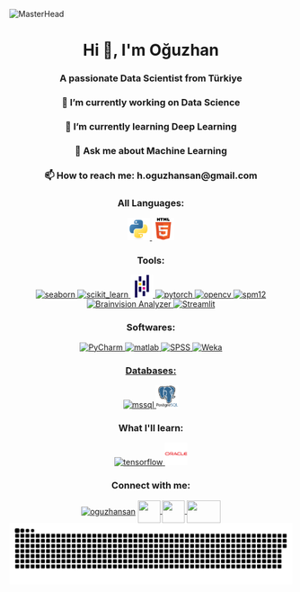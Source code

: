 ![MasterHead](http://res.cloudinary.com/dgzfnyttr/image/upload/q_auto/v1588961694/tool_sswtit.jpg)


<h1 align="center">Hi 👋, I'm Oğuzhan</h1>
<h3 align="center">A passionate Data Scientist from Türkiye</h3>
<h3 align="center"> 🔭 I’m currently working on Data Science </h3>
<h3 align="center"> 🌱 I’m currently learning Deep Learning </h3>
<h3 align="center"> 💬 Ask me about Machine Learning </h3>
<h3 align="center"> 📫 How to reach me: h.oguzhansan@gmail.com </h3>


<h3 align="center"> All Languages:</h3>
<p align="center"> <a href="https://www.python.org" target="_blank" rel="noreferrer"> <img src="https://raw.githubusercontent.com/devicons/devicon/master/icons/python/python-original.svg" alt="python" width="40" height="40"/> </a> <a href="https://www.w3.org/html/" target="_blank" rel="noreferrer"> <img src="https://raw.githubusercontent.com/devicons/devicon/master/icons/html5/html5-original-wordmark.svg" alt="html5" width="40" height="40"/> </a> 


<h3 align="center">Tools:</h3>
<p align="center"> <a href="https://seaborn.pydata.org/" target="_blank" rel="noreferrer"> <img src="https://seaborn.pydata.org/_images/logo-mark-lightbg.svg" alt="seaborn" width="40" height="40"/> </a> <a href="https://scikit-learn.org/" target="_blank" rel="noreferrer"> <img src="https://upload.wikimedia.org/wikipedia/commons/0/05/Scikit_learn_logo_small.svg" alt="scikit_learn" width="40" height="40"/> </a> <a href="https://pandas.pydata.org/" target="_blank" rel="noreferrer"> <img src="https://raw.githubusercontent.com/devicons/devicon/2ae2a900d2f041da66e950e4d48052658d850630/icons/pandas/pandas-original.svg" alt="pandas" width="40" height="40"/> </a> <a href="https://pytorch.org/" target="_blank" rel="noreferrer"> <img src="https://www.vectorlogo.zone/logos/pytorch/pytorch-icon.svg" alt="pytorch" width="40" height="40"/> </a> <a href="https://opencv.org/" target="_blank" rel="noreferrer"> <img src="https://www.vectorlogo.zone/logos/opencv/opencv-icon.svg" alt="opencv" width="40" height="40"/> </a> <a href="https://www.fil.ion.ucl.ac.uk/spm/software/spm12/" target="_blank" rel="noreferrer"> <img src="https://www.fil.ion.ucl.ac.uk/spm/images/spm12.png" alt="spm12" width="40" height="40"/> </a> <a href="https://brainvision.com/products/analyzer-2/" target="_blank" rel="noreferrer"> <img src="https://www.brainproducts.com/wp-content/uploads/2020/12/L_Analyzer2-1.jpg" alt="Brainvision Analyzer" width="120" height="40"/> </a> <a href="https://docs.streamlit.io" target="_blank" rel="noreferrer"> <img src="https://streamlit.io/images/brand/streamlit-logo-primary-colormark-darktext.png" alt="Streamlit" width="70" height="40"/> </a>  


<h3 align="center">Softwares:</h3> 
<p align="center"> <a href="https://www.jetbrains.com/pycharm/" target="_blank" rel="noreferrer"> <img src="https://upload.wikimedia.org/wikipedia/commons/thumb/1/1d/PyCharm_Icon.svg/1024px-PyCharm_Icon.svg.png" alt="PyCharm" width="40" height="40"/> <a href="https://www.mathworks.com/" target="_blank" rel="noreferrer"> <img src="https://upload.wikimedia.org/wikipedia/commons/2/21/Matlab_Logo.png" alt="matlab" width="40" height="40"/> <a href="https://https://www.ibm.com/products/spss-statistics/" target="_blank" rel="noreferrer"> <img src="https://digitalresearch.bsu.edu/studentsymposium2021/files/original/0819f70bc2e7a72233fa0c02fb8b77cc.png" alt="SPSS" width="40" height="40"/> <a href="https://www.cs.waikato.ac.nz/ml/weka/" target="_blank" rel="noreferrer"> <img src="https://miro.medium.com/v2/resize:fit:1200/1*N8Uwuj4le6YDIOrlrDhCtg.png" alt="Weka" width="40" height="40"/>


<h3 align="center">Databases:</h3>
<p align="center"> <a href="https://www.microsoft.com/en-us/sql-server" target="_blank" rel="noreferrer"> <img src="https://www.svgrepo.com/show/303229/microsoft-sql-server-logo.svg" alt="mssql" width="40" height="40"/> </a> <a href="https://www.postgresql.org" target="_blank" rel="noreferrer"> <img src="https://raw.githubusercontent.com/devicons/devicon/master/icons/postgresql/postgresql-original-wordmark.svg" alt="postgresql" width="40" height="40"/> </a> 


<h3 align="center">What I'll learn:</h3>
<p align="center"> <a href="https://www.tensorflow.org" target="_blank" rel="noreferrer"> <img src="https://www.vectorlogo.zone/logos/tensorflow/tensorflow-icon.svg" alt="tensorflow" width="40" height="40"/> </a> <a href="https://www.oracle.com/" target="_blank" rel="noreferrer"> <img src="https://raw.githubusercontent.com/devicons/devicon/master/icons/oracle/oracle-original.svg" alt="oracle" width="40" height="40"/> </a>
 </p> 

  
<h3 align="center">Connect with me:</h3>
<p align="center">
<a href="https://linkedin.com/in/oguzhansan" target="blank"><img align="center" src="https://raw.githubusercontent.com/rahuldkjain/github-profile-readme-generator/master/src/images/icons/Social/linked-in-alt.svg" alt="oguzhansan" height="30" width="40" /></a> <a href="https://oguzhansan.wordpress.com" target="_blank"><img align="center" src="https://static.vecteezy.com/system/resources/previews/020/975/579/non_2x/wordpress-logo-wordpress-icon-transparent-free-png.png" height="40" width="40" /> </a> <a href="https://medium.com/@h.oguzhansan" target="_blank"><img align="center" src="https://www.svgrepo.com/show/354057/medium-icon.svg" height="40" width="40" /> </a> <a href="https://www.kaggle.com/hseyinouzhanan" target="_blank"><img align="center" src="https://logowik.com/content/uploads/images/kaggle4255.logowik.com.webp" height="40" width="60" /> </a>


<picture>
  <source media="(prefers-color-scheme: dark)" srcset="https://raw.githubusercontent.com/oguzhansan/oguzhansan/output/github-contribution-grid-snake-dark.svg">
  <source media="(prefers-color-scheme: light)" srcset="https://raw.githubusercontent.com/oguzhansan/oguzhansan/output/github-contribution-grid-snake.svg">
  <img alt="github contribution grid snake animation" src="https://raw.githubusercontent.com/oguzhansan/oguzhansan/output/github-contribution-grid-snake.svg">
</picture>
